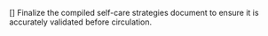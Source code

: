 [] Finalize the compiled self-care strategies document to ensure it is accurately validated before circulation.